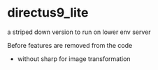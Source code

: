 # directus9_lite

a striped down version to run on lower env server

Before features are removed from the code  
- without sharp for image transformation 
